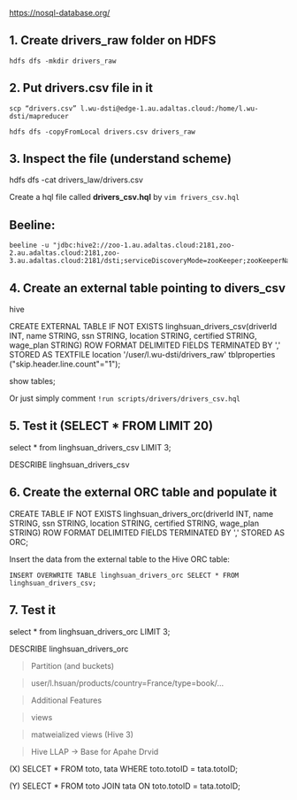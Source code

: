 https://nosql-database.org/

## 1. Create drivers_raw folder on HDFS

`hdfs dfs -mkdir drivers_raw`

## 2. Put drivers.csv file in it

`scp “drivers.csv” l.wu-dsti@edge-1.au.adaltas.cloud:/home/l.wu-dsti/mapreducer`

`hdfs dfs -copyFromLocal drivers.csv drivers_raw`

## 3. Inspect the file (understand scheme)

hdfs dfs -cat drivers_law/drivers.csv

Create a hql file called **drivers_csv.hql** by `vim frivers_csv.hql`

## Beeline:

```
beeline -u "jdbc:hive2://zoo-1.au.adaltas.cloud:2181,zoo-2.au.adaltas.cloud:2181,zoo-3.au.adaltas.cloud:2181/dsti;serviceDiscoveryMode=zooKeeper;zooKeeperNamespace=hiveserver2;"
```

## 4. Create an external table pointing to **divers_csv**

hive

CREATE EXTERNAL TABLE IF NOT EXISTS linghsuan_drivers_csv(driverId INT, name STRING, ssn STRING, location STRING, certified STRING, wage_plan STRING)
ROW FORMAT DELIMITED
FIELDS TERMINATED BY ','
STORED AS TEXTFILE
location '/user/l.wu-dsti/drivers_raw'
tblproperties ("skip.header.line.count"="1");

show tables;

Or just simply comment `!run scripts/drivers/drivers_csv.hql`

## 5. Test it (SELECT * FROM LIMIT 20)

select * from linghsuan_drivers_csv
LIMIT 3;

DESCRIBE linghsuan_drivers_csv

## 6. Create the external ORC table and populate it

CREATE TABLE IF NOT EXISTS linghsuan_drivers_orc(driverId INT, name STRING, ssn STRING, location STRING, certified STRING, wage_plan STRING)
ROW FORMAT DELIMITED
FIELDS TERMINATED BY ','
STORED AS ORC;

Insert the data from the external table to the Hive ORC table:

```
INSERT OVERWRITE TABLE linghsuan_drivers_orc SELECT * FROM linghsuan_drivers_csv;
```

## 7. Test it

select * from linghsuan_drivers_orc
LIMIT 3;

DESCRIBE linghsuan_drivers_orc

> Partition (and buckets)

> user/l.hsuan/products/country=France/type=book/...

> Additional Features

> views

> matweialized views (Hive 3)

> Hive LLAP → Base for Apahe Drvid

(X) 
SELCET * FROM toto, tata
WHERE toto.totoID = tata.totoID;

(Y)
SELECT * FROM toto
JOIN tata ON toto.totoID = tata.totoID;
